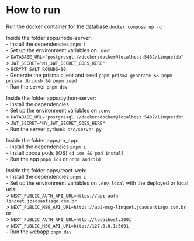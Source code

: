 # How to run

Run the docker container for the database `docker compose up -d`

Inside the folder apps/node-server:  
    - Install the dependencies `pnpm i`  
    - Set up the environment variables on `.env`:   
        > `DATABASE_URL="postgresql://docker:docker@localhost:5432/linquetdb"`    
        > `JWT_SECRET="MY_JWT_SECRET_GOES_HERE"`  
        > `BCRYPT_SALT_ROUNDS=10`  
    - Generate the prisma client and seed `pnpm prisma generate && pnpm prisma db push && pnpm seed`  
    - Run the server `pnpm dev`  

Inside the folder apps/python-server:  
    - Install the dependencies  
    - Set up the environment variables on `.env`:  
        > `DATABASE_URL="postgresql://docker:docker@localhost:5432/linquetdb"`  
        > `JWT_SECRET="MY_JWT_SECRET_GOES_HERE"`  
    - Run the server `python3 src/server.py`  

Inside the folder apps/rn_app:  
    - Install the dependencies `pnpm i`  
    - Install cocoa pods (iOS) `cd ios && pod install`  
    - Run the app `pnpm ios` or `pnpm android`  

Inside the folder apps/react-web:  
    - Install the dependencies `pnpm i`  
    - Set up the environment variables on `.env.local` with the deployed or local urls:  
        > `NEXT_PUBLIC_AUTH_API_URL=https://api-auth-linquet.joaosantiago.com.br`  
        > `NEXT_PUBLIC_MSG_API_URL=https://api-msg-linquet.joaosantiago.com.br`  
        or  
        > `NEXT_PUBLIC_AUTH_API_URL=http://localhost:3001`    
        > `NEXT_PUBLIC_MSG_API_URL=http://127.0.0.1:5001`  
    - Run the webapp `pnpm dev`  